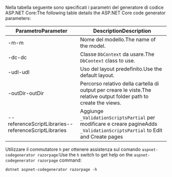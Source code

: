 <span data-ttu-id="eb3be-101">Nella tabella seguente sono specificati i parametri del generatore di codice ASP.NET Core:</span><span class="sxs-lookup"><span data-stu-id="eb3be-101">The following table details the ASP.NET Core code generator parameters:</span></span>

| <span data-ttu-id="eb3be-102">Parametro</span><span class="sxs-lookup"><span data-stu-id="eb3be-102">Parameter</span></span>               | <span data-ttu-id="eb3be-103">Description</span><span class="sxs-lookup"><span data-stu-id="eb3be-103">Description</span></span>|
| ----------------- | ------------ |
| <span data-ttu-id="eb3be-104">-m</span><span class="sxs-lookup"><span data-stu-id="eb3be-104">-m</span></span>  | <span data-ttu-id="eb3be-105">Nome del modello.</span><span class="sxs-lookup"><span data-stu-id="eb3be-105">The name of the model.</span></span> |
| <span data-ttu-id="eb3be-106">-dc</span><span class="sxs-lookup"><span data-stu-id="eb3be-106">-dc</span></span>  | <span data-ttu-id="eb3be-107">Classe `DbContext` da usare.</span><span class="sxs-lookup"><span data-stu-id="eb3be-107">The `DbContext` class to use.</span></span> |
| <span data-ttu-id="eb3be-108">-udl</span><span class="sxs-lookup"><span data-stu-id="eb3be-108">-udl</span></span> | <span data-ttu-id="eb3be-109">Uso del layout predefinito.</span><span class="sxs-lookup"><span data-stu-id="eb3be-109">Use the default layout.</span></span> |
| <span data-ttu-id="eb3be-110">-outDir</span><span class="sxs-lookup"><span data-stu-id="eb3be-110">-outDir</span></span> | <span data-ttu-id="eb3be-111">Percorso relativo della cartella di output per creare le viste.</span><span class="sxs-lookup"><span data-stu-id="eb3be-111">The relative output folder path to create the views.</span></span> |
| <span data-ttu-id="eb3be-112">--referenceScriptLibraries</span><span class="sxs-lookup"><span data-stu-id="eb3be-112">--referenceScriptLibraries</span></span> | <span data-ttu-id="eb3be-113">Aggiunge `_ValidationScriptsPartial` per modificare e creare pagine</span><span class="sxs-lookup"><span data-stu-id="eb3be-113">Adds `_ValidationScriptsPartial` to Edit and Create pages</span></span> |

<span data-ttu-id="eb3be-114">Utilizzare il commutatore `h` per ottenere assistenza sul comando `aspnet-codegenerator razorpage`:</span><span class="sxs-lookup"><span data-stu-id="eb3be-114">Use the `h` switch to get help on the `aspnet-codegenerator razorpage` command:</span></span>

```console
dotnet aspnet-codegenerator razorpage -h
```
